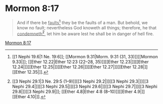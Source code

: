 # Mormon 8:17

> And if there be <u>faults</u>[^a] they be the faults of a man. But behold, we know no fault; nevertheless God knoweth all things; therefore, he that <u>condemneth</u>[^b], let him be aware lest he shall be in danger of hell fire.

[Mormon 8:17](https://www.churchofjesuschrist.org/study/scriptures/bofm/morm/8?lang=eng&id=p17#p17)


[^a]: [[1 Nephi 19.6|1 Ne. 19:6]]; [[Mormon 9.31|Morm. 9:31 (31, 33)]][[Mormon 9.33|]]; [[Ether 12.22|Ether 12:23 (22–28, 35)]][[Ether 12.23|]][[Ether 12.24|]][[Ether 12.25|]][[Ether 12.26|]][[Ether 12.27|]][[Ether 12.28|]][[Ether 12.35|]].  
[^b]: [[3 Nephi 29.1|3 Ne. 29:5 (1–9)]][[3 Nephi 29.2|]][[3 Nephi 29.3|]][[3 Nephi 29.4|]][[3 Nephi 29.5|]][[3 Nephi 29.6|]][[3 Nephi 29.7|]][[3 Nephi 29.8|]][[3 Nephi 29.9|]]; [[Ether 4.8|Ether 4:8 (8–10)]][[Ether 4.9|]][[Ether 4.10|]].  
